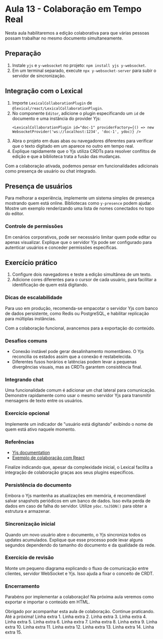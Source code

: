 # Aula 13 - Colaboração em Tempo Real

Nesta aula habilitaremos a edição colaborativa para que várias pessoas possam trabalhar no mesmo documento simultaneamente.

## Preparação
1. Instale `yjs` e `y-websocket` no projeto: `npm install yjs y-websocket`.
2. Em um terminal separado, execute `npx y-websocket-server` para subir o servidor de sincronização.

## Integração com o Lexical
1. Importe `LexicalCollaborationPlugin` de `@lexical/react/LexicalCollaborationPlugin`.
2. No componente `Editor`, adicione o plugin especificando um `id` de documento e uma instância do provider Yjs:
   ```tsx
   <LexicalCollaborationPlugin id="doc-1" providerFactory={() => new WebsocketProvider('ws://localhost:1234', 'doc-1', ydoc)} />
   ```
3. Abra o projeto em duas abas ou navegadores diferentes para verificar que o texto digitado em um aparece no outro em tempo real.
4. Explique rapidamente que o Yjs utiliza CRDTs para resolver conflitos de edição e que a biblioteca trata a fusão das mudanças.

Com a colaboração ativada, podemos pensar em funcionalidades adicionais como presença de usuário ou chat integrado.

## Presença de usuários
Para melhorar a experiência, implemente um sistema simples de presença mostrando quem está online. Bibliotecas como `y-presence` podem ajudar. Mostre um exemplo renderizando uma lista de nomes conectados no topo do editor.

### Controle de permissões
Em cenários corporativos, pode ser necessário limitar quem pode editar ou apenas visualizar. Explique que o servidor Yjs pode ser configurado para autenticar usuários e conceder permissões específicas.

## Exercício prático
1. Configure dois navegadores e teste a edição simultânea de um texto.
2. Adicione cores diferentes para o cursor de cada usuário, para facilitar a identificação de quem está digitando.

### Dicas de escalabilidade
Para uso em produção, recomenda-se empacotar o servidor Yjs com banco de dados persistente, como Redis ou PostgreSQL, e habilitar replicação para múltiplas instâncias.

Com a colaboração funcional, avancemos para a exportação do conteúdo.

### Desafios comuns
- Conexão instável pode gerar desalinhamento momentâneo. O Yjs reconcilia os estados assim que a conexão é restabelecida.
- Diferentes fusos horários e latências podem levar a pequenas divergências visuais, mas as CRDTs garantem consistência final.

### Integrando chat
Uma funcionalidade comum é adicionar um chat lateral para comunicação. Demonstre rapidamente como usar o mesmo servidor Yjs para transmitir mensagens de texto entre os usuários.

### Exercício opcional
Implemente um indicador de "usuário está digitando" exibindo o nome de quem está ativo naquele momento.

### Referências
- [Yjs documentation](https://yjs.dev/)
- [Exemplo de colaboração com React](https://github.com/yjs/yjs-demos)

Finalize indicando que, apesar da complexidade inicial, o Lexical facilita a integração de colaboração graças aos seus plugins específicos.

### Persistência do documento
Embora o Yjs mantenha as atualizações em memória, é recomendável salvar snapshots periódicos em um banco de dados. Isso evita perda de dados em caso de falha do servidor. Utilize `ydoc.toJSON()` para obter a estrutura e armazenar.

### Sincronização inicial
Quando um novo usuário abre o documento, o Yjs sincroniza todos os updates acumulados. Explique que esse processo pode levar alguns segundos dependendo do tamanho do documento e da qualidade da rede.

### Exercício de revisão
Monte um pequeno diagrama explicando o fluxo de comunicação entre clientes, servidor WebSocket e Yjs. Isso ajuda a fixar o conceito de CRDT.

### Encerramento
Parabéns por implementar a colaboração! Na próxima aula veremos como exportar e importar o conteúdo em HTML.

Obrigado por acompanhar esta aula de colaboração.
Continue praticando.
Até a próxima!
Linha extra 1.
Linha extra 2.
Linha extra 3.
Linha extra 4.
Linha extra 5.
Linha extra 6.
Linha extra 7.
Linha extra 8.
Linha extra 9.
Linha extra 10.
Linha extra 11.
Linha extra 12.
Linha extra 13.
Linha extra 14.
Linha extra 15.
